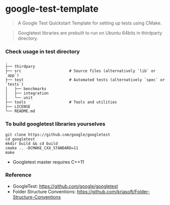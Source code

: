 # google-test-template
>A Google Test Quickstart Template for setting up tests using CMake. 

>Googletest libraries are prebuilt to run on Ubuntu 64bits in thirdparty directory.

### Check usage in test directory
```
.
├── thirdpary
├── src                     # Source files (alternatively `lib` or `app`)
├── test                    # Automated tests (alternatively `spec` or `tests`)
│   ├── benchmarks
│   ├── integration
│   └── unit
├── tools                   # Tools and utilities
├── LICENSE
└── README.md
```

### To build googletest libraries yourselves
```
git clone https://github.com/google/googletest
cd googletest
mkdir build && cd build
cmake .. -DCMAKE_CXX_STANDARD=11
make
```
* Googletest master requires C++11

### Reference

* GoogleTest: <https://github.com/google/googletest>
* Folder Structure Conventions: <https://github.com/kriasoft/Folder-Structure-Conventions>
